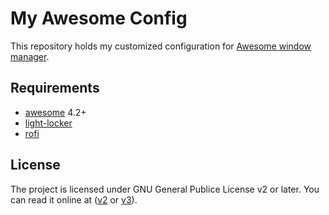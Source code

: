 My Awesome Config
=================

This repository holds my customized configuration for [Awesome window manager](https://awesomewm.org/). 

Requirements
------------

- [awesome](https://github.com/awesomeWM/awesome) 4.2+
- [light-locker](https://github.com/the-cavalry/light-locker)
- [rofi](https://github.com/DaveDavenport/rofi)

License
-------

The project is licensed under GNU General Publice License v2 or later.
You can read it online at ([v2](http://www.gnu.org/licenses/gpl-2.0.html)
or [v3](http://www.gnu.org/licenses/gpl.html)).
